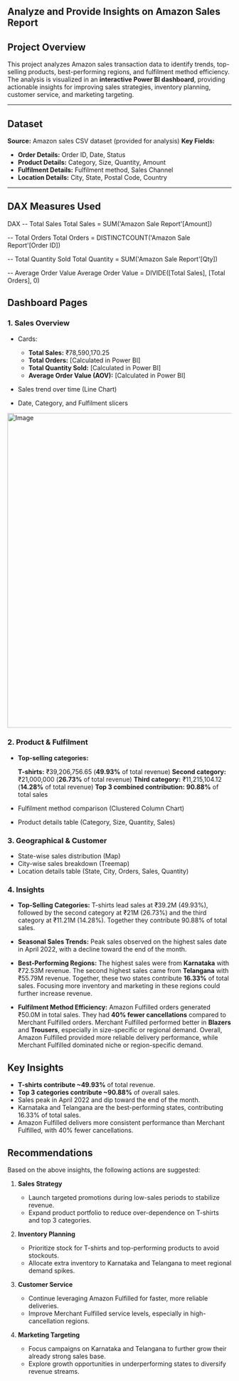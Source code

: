Analyze and Provide Insights on Amazon Sales Report
-----------------------------------------------------

## Project Overview

This project analyzes Amazon sales transaction data to identify trends, top-selling products, best-performing regions, and fulfilment method efficiency.
The analysis is visualized in an **interactive Power BI dashboard**, providing actionable insights for improving sales strategies, inventory planning, customer service, and marketing targeting.

---

##  Dataset

**Source:** Amazon sales CSV dataset (provided for analysis)
**Key Fields:**

* **Order Details:** Order ID, Date, Status
* **Product Details:** Category, Size, Quantity, Amount
* **Fulfilment Details:** Fulfilment method, Sales Channel
* **Location Details:** City, State, Postal Code, Country

---

##  DAX Measures Used

DAX
-- Total Sales
Total Sales = SUM('Amazon Sale Report'[Amount])

-- Total Orders
Total Orders = DISTINCTCOUNT('Amazon Sale Report'[Order ID])

-- Total Quantity Sold
Total Quantity = SUM('Amazon Sale Report'[Qty])

-- Average Order Value
Average Order Value = DIVIDE([Total Sales], [Total Orders], 0)



## Dashboard Pages

### **1. Sales Overview**

* Cards:

  * **Total Sales:** ₹78,590,170.25
  * **Total Orders:** \[Calculated in Power BI]
  * **Total Quantity Sold:** \[Calculated in Power BI]
  * **Average Order Value (AOV):** \[Calculated in Power BI]
* Sales trend over time (Line Chart)
* Date, Category, and Fulfilment slicers
<img width="1308" height="706" alt="Image" src="https://github.com/user-attachments/assets/cf6f8282-5438-48bd-bf03-3f789f6358eb" />

### **2. Product & Fulfilment**

* **Top-selling categories:**

  **T-shirts:** ₹39,206,756.65 (**49.93%** of total revenue)
  **Second category:** ₹21,000,000 (**26.73%** of total revenue)
  **Third category:** ₹11,215,104.12 (**14.28%** of total revenue)
  **Top 3 combined contribution:** **90.88%** of total sales
* Fulfilment method comparison (Clustered Column Chart)
* Product details table (Category, Size, Quantity, Sales)

### **3. Geographical & Customer**

* State-wise sales distribution (Map)
* City-wise sales breakdown (Treemap)
* Location details table (State, City, Orders, Sales, Quantity)

### **4. Insights**

* **Top-Selling Categories:**
  T-shirts lead sales at ₹39.2M (49.93%), followed by the second category at ₹21M (26.73%) and the third category at ₹11.21M (14.28%). Together they contribute 90.88% of total sales.

* **Seasonal Sales Trends:**
  Peak sales observed on the highest sales date in April 2022, with a decline toward the end of the month.

* **Best-Performing Regions:**
  The highest sales were from **Karnataka** with ₹72.53M revenue.
  The second highest sales came from **Telangana** with ₹55.79M revenue.
  Together, these two states contribute **16.33%** of total sales.
  Focusing more inventory and marketing in these regions could further increase revenue.

* **Fulfilment Method Efficiency:**
  Amazon Fulfilled orders generated ₹50.0M in total sales.
  They had **40% fewer cancellations** compared to Merchant Fulfilled orders.
  Merchant Fulfilled performed better in **Blazers** and **Trousers**, especially in size-specific or regional demand.
  Overall, Amazon Fulfilled provided more reliable delivery performance, while Merchant Fulfilled dominated niche or region-specific demand.


## Key Insights

* **T-shirts contribute \~49.93%** of total revenue.
* **Top 3 categories contribute \~90.88%** of overall sales.
* Sales peak in April 2022 and dip toward the end of the month.
* Karnataka and Telangana are the best-performing states, contributing 16.33% of total sales.
* Amazon Fulfilled delivers more consistent performance than Merchant Fulfilled, with 40% fewer cancellations.


## Recommendations

Based on the above insights, the following actions are suggested:

1. **Sales Strategy**

   * Launch targeted promotions during low-sales periods to stabilize revenue.
   * Expand product portfolio to reduce over-dependence on T-shirts and top 3 categories.

2. **Inventory Planning**

   * Prioritize stock for T-shirts and top-performing products to avoid stockouts.
   * Allocate extra inventory to Karnataka and Telangana to meet regional demand spikes.

3. **Customer Service**

   * Continue leveraging Amazon Fulfilled for faster, more reliable deliveries.
   * Improve Merchant Fulfilled service levels, especially in high-cancellation regions.

4. **Marketing Targeting**

   * Focus campaigns on Karnataka and Telangana to further grow their already strong sales base.
   * Explore growth opportunities in underperforming states to diversify revenue streams.

